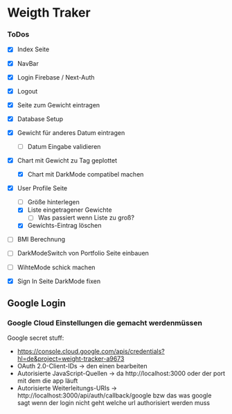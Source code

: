 # Weigth Traker


### ToDos
- [x] Index Seite
- [x] NavBar
- [x] Login Firebase / Next-Auth
- [x] Logout
- [x] Seite zum Gewicht eintragen
- [x] Database Setup
- [x] Gewicht für anderes Datum eintragen
  - [ ] Datum Eingabe validieren
- [x] Chart mit Gewicht zu Tag geplottet
  - [x] Chart mit DarkMode compatibel machen
- [x] User Profile Seite
  - [ ] Größe hinterlegen
  - [x] Liste eingetragener Gewichte
    - [ ] Was passiert wenn Liste zu groß?
  - [x] Gewichts-Eintrag löschen
- [ ] BMI Berechnung
- [ ] DarkModeSwitch von Portfolio Seite einbauen
- [ ] WihteMode schick machen
- [x] Sign In Seite DarkMode fixen


## Google Login 
### Google Cloud Einstellungen die gemacht werdenmüssen

 Google secret stuff:
 - https://console.cloud.google.com/apis/credentials?hl=de&project=weight-tracker-a9673
  - OAuth 2.0-Client-IDs -> den einen bearbeiten
  - Autorisierte JavaScript-Quellen -> da http://localhost:3000 oder der port mit dem die app läuft
  - Autorisierte Weiterleitungs-URIs -> http://localhost:3000/api/auth/callback/google
  bzw das was google sagt wenn der login nicht geht welche url authorisiert werden muss